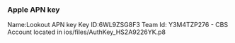 
### Apple APN key

Name:Lookout APN key
Key ID:6WL9ZSG8F3
Team Id: Y3M4TZP276 - CBS Account
located in ios/files/AuthKey_HS2A9226YK.p8
